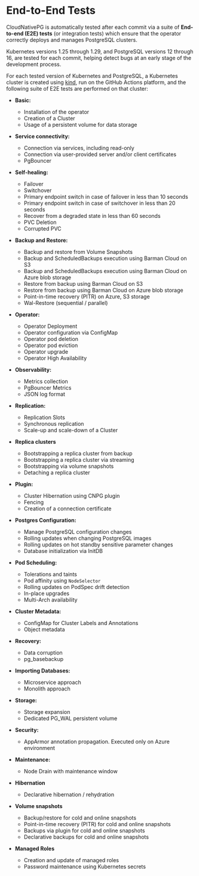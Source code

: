 # End-to-End Tests

CloudNativePG is automatically tested after each
commit via a suite of **End-to-end (E2E) tests** (or integration tests)
which ensure that the operator correctly deploys and manages PostgreSQL
clusters.

Kubernetes versions 1.25 through 1.29, and PostgreSQL versions 12 through 16,
are tested for each commit, helping detect bugs at an early stage of the
development process.

For each tested version of Kubernetes and PostgreSQL, a Kubernetes
cluster is created using [kind](https://kind.sigs.k8s.io/), run on the GitHub
Actions platform,
and the following suite of E2E tests are performed on that cluster:

* **Basic:**
     * Installation of the operator
     * Creation of a Cluster
     * Usage of a persistent volume for data storage

* **Service connectivity:**
     * Connection via services, including read-only
     * Connection via user-provided server and/or client certificates
     * PgBouncer

* **Self-healing:**
     * Failover
     * Switchover
     * Primary endpoint switch in case of failover in less than 10 seconds
     * Primary endpoint switch in case of switchover in less than 20 seconds
     * Recover from a degraded state in less than 60 seconds
     * PVC Deletion
     * Corrupted PVC

* **Backup and Restore:**
     * Backup and restore from Volume Snapshots
     * Backup and ScheduledBackups execution using Barman Cloud on S3
     * Backup and ScheduledBackups execution using Barman Cloud on Azure
    blob storage
     * Restore from backup using Barman Cloud on S3
     * Restore from backup using Barman Cloud on Azure blob storage
     * Point-in-time recovery (PITR) on Azure, S3 storage
     * Wal-Restore (sequential / parallel)

* **Operator:**
     * Operator Deployment
     * Operator configuration via ConfigMap
     * Operator pod deletion
     * Operator pod eviction
     * Operator upgrade
     * Operator High Availability

* **Observability:**
     * Metrics collection
     * PgBouncer Metrics
     * JSON log format

* **Replication:**
     * Replication Slots
     * Synchronous replication
     * Scale-up and scale-down of a Cluster

* **Replica clusters**
     * Bootstrapping a replica cluster from backup
     * Bootstrapping a replica cluster via streaming
     * Bootstrapping via volume snapshots
     * Detaching a replica cluster

* **Plugin:**
     * Cluster Hibernation using CNPG plugin
     * Fencing
     * Creation of a connection certificate

* **Postgres Configuration:**
     * Manage PostgreSQL configuration changes
     * Rolling updates when changing PostgreSQL images
     * Rolling updates on hot standby sensitive parameter changes
     * Database initialization via InitDB

* **Pod Scheduling:**
     * Tolerations and taints
     * Pod affinity using `NodeSelector`
     * Rolling updates on PodSpec drift detection
     * In-place upgrades
     * Multi-Arch availability

* **Cluster Metadata:**
     * ConfigMap for Cluster Labels and Annotations
     * Object metadata

* **Recovery:**
     * Data corruption
     * pg_basebackup

* **Importing Databases:**
     * Microservice approach
     * Monolith approach

* **Storage:**
     * Storage expansion
     * Dedicated PG_WAL persistent volume

* **Security:**
     * AppArmor annotation propagation. Executed only on Azure environment

* **Maintenance:**
     * Node Drain with maintenance window

* **Hibernation**
     * Declarative hibernation / rehydration

* **Volume snapshots**
     * Backup/restore for cold and online snapshots
     * Point-in-time recovery (PITR) for cold and online snapshots
     * Backups via plugin for cold and online snapshots
     * Declarative backups for cold and online snapshots

* **Managed Roles**
     * Creation and update of managed roles
     * Password maintenance using Kubernetes secrets
